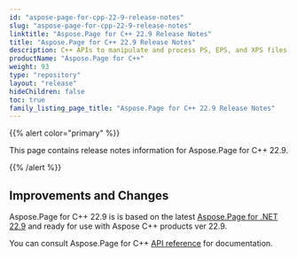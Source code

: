 ```yaml
---
id: "aspose-page-for-cpp-22-9-release-notes"
slug: "aspose-page-for-cpp-22-9-release-notes"
linktitle: "Aspose.Page for C++ 22.9 Release Notes"
title: "Aspose.Page for C++ 22.9 Release Notes"
description: C++ APIs to manipulate and process PS, EPS, and XPS files. This page contains new Aspose.Page for C++ features, enhancement, and bug fixes in 2022, version 22.9.
productName: "Aspose.Page for C++"
weight: 93
type: "repository"
layout: "release"
hideChildren: false
toc: true
family_listing_page_title: "Aspose.Page for C++ 22.9 Release Notes"
---
```


{{% alert color="primary" %}}

This page contains release notes information for Aspose.Page for C++ 22.9.

{{% /alert %}}
## **Improvements and Changes**

Aspose.Page for C++ 22.9 is is based on the latest [Aspose.Page for .NET 22.9](/page/net/release-notes/2022/aspose-page-for-net-22-9-release-notes/) and ready for use with Aspose C++ products ver 22.9.

You can consult Aspose.Page for C++ [API reference](https://apireference.aspose.com/cpp/page/) for documentation.
